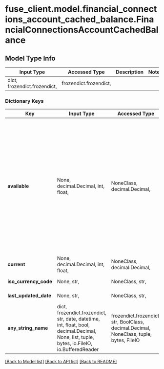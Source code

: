 # fuse_client.model.financial_connections_account_cached_balance.FinancialConnectionsAccountCachedBalance

## Model Type Info
Input Type | Accessed Type | Description | Notes
------------ | ------------- | ------------- | -------------
dict, frozendict.frozendict,  | frozendict.frozendict,  |  | 

### Dictionary Keys
Key | Input Type | Accessed Type | Description | Notes
------------ | ------------- | ------------- | ------------- | -------------
**available** | None, decimal.Decimal, int, float,  | NoneClass, decimal.Decimal,  | The amount of funds available, in cents, to be withdrawn from the account, as determined by the financial institution. The format of this value is a double. Available balance may be cached and is not guaranteed to be up-to-date in realtime unless the value was returned by /financial_connections/balances. For accounts with credit features, the available funds generally equal the credit limit. Some institutions may not provide an available balance calculation. If this is the case, Fuse will return a null value for the available balance. To ensure you have the most accurate information, we recommend obtaining the current balance by using &#x27;balance.available || balance.current&#x27;. | [optional] 
**current** | None, decimal.Decimal, int, float,  | NoneClass, decimal.Decimal,  | Amount without factoring in pending balances, in cents. The format of this value is a double. | [optional] 
**iso_currency_code** | None, str,  | NoneClass, str,  | The ISO-4217 currency code of the balance. | [optional] 
**last_updated_date** | None, str,  | NoneClass, str,  | The date of the last update to the balance. | [optional] 
**any_string_name** | dict, frozendict.frozendict, str, date, datetime, int, float, bool, decimal.Decimal, None, list, tuple, bytes, io.FileIO, io.BufferedReader | frozendict.frozendict, str, BoolClass, decimal.Decimal, NoneClass, tuple, bytes, FileIO | any string name can be used but the value must be the correct type | [optional]

[[Back to Model list]](../../README.md#documentation-for-models) [[Back to API list]](../../README.md#documentation-for-api-endpoints) [[Back to README]](../../README.md)

